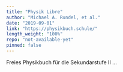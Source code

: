 ```yaml
---
title: "Physik Libre"
author: "Michael A. Rundel, et al."
date: "2019-09-01"
link: "https://physikbuch.schule/"
length_weight: "100%"
repo: "not-available-yet"
pinned: false
---
```


Freies Physikbuch für die Sekundarstufe II ...
